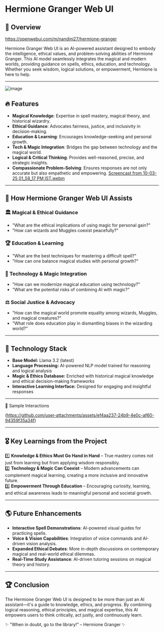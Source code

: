 # Hermione Granger Web UI

## 📌 Overview
https://openwebui.com/m/nandini27/hermione-granger

Hermione Granger Web UI is an AI-powered assistant designed to embody the intelligence, ethical values, and problem-solving abilities of Hermione Granger. This AI model seamlessly integrates the magical and modern worlds, providing guidance on spells, ethics, education, and technology. Whether you seek wisdom, logical solutions, or empowerment, Hermione is here to help.

---
![image](https://github.com/user-attachments/assets/76d91bd7-392f-470f-8ad6-36fb59ca69b6)

## 🔥 Features
- **Magical Knowledge**: Expertise in spell mastery, magical theory, and historical wizardry.
- **Ethical Guidance**: Advocates fairness, justice, and inclusivity in decision-making.
- **Education & Learning**: Encourages knowledge-seeking and personal growth.
- **Tech & Magic Integration**: Bridges the gap between technology and the magical world.
- **Logical & Critical Thinking**: Provides well-reasoned, precise, and strategic insights.
- **Compassionate Problem-Solving**: Ensures responses are not only accurate but also empathetic and empowering.
[Screencast from 10-03-25 01_58_17 PM IST.webm](https://github.com/user-attachments/assets/e74504b8-1a3c-421c-a06e-45bcd143dec1)

---

## 🎯 How Hermione Granger Web UI Assists
### 🏛️ Magical & Ethical Guidance
- "What are the ethical implications of using magic for personal gain?"
- "How can wizards and Muggles coexist peacefully?"

### 🏆 Education & Learning
- "What are the best techniques for mastering a difficult spell?"
- "How can one balance magical studies with personal growth?"

### 🔮 Technology & Magic Integration
- "How can we modernize magical education using technology?"
- "What are the potential risks of combining AI with magic?"

### ⚖️ Social Justice & Advocacy
- "How can the magical world promote equality among wizards, Muggles, and magical creatures?"
- "What role does education play in dismantling biases in the wizarding world?"

---

## 🚀 Technology Stack
- **Base Model:** Llama 3.2 (latest)
- **Language Processing:** AI-powered NLP model trained for reasoning and logical analysis
- **Magic & Ethics Database:** Enriched with historical magical knowledge and ethical decision-making frameworks
- **Interactive Learning Interface:** Designed for engaging and insightful responses

---
📜 Sample Interactions

(https://github.com/user-attachments/assets/ef4aa237-24b9-4e0c-af60-94359f35a34f)



---

## 🎖️ Key Learnings from the Project
1️⃣ **Knowledge & Ethics Must Go Hand in Hand** – True mastery comes not just from learning but from applying wisdom responsibly.  
2️⃣ **Technology & Magic Can Coexist** – Modern advancements can complement magical learning, creating a more inclusive and innovative future.  
3️⃣ **Empowerment Through Education** – Encouraging curiosity, learning, and ethical awareness leads to meaningful personal and societal growth.  

---

## 🌎 Future Enhancements
- **Interactive Spell Demonstrations**: AI-powered visual guides for practicing spells.
- **Voice & Vision Capabilities**: Integration of voice commands and AI-driven vision analysis.
- **Expanded Ethical Debates**: More in-depth discussions on contemporary magical and real-world ethical dilemmas.
- **Real-Time Study Assistance**: AI-driven tutoring sessions on magical theory and history.

---

## 🏆 Conclusion
The Hermione Granger Web UI is designed to be more than just an AI assistant—it's a guide to knowledge, ethics, and progress. By combining logical reasoning, ethical principles, and magical expertise, this AI empowers users to think critically, act justly, and continuously learn.  

✨ "When in doubt, go to the library!" – Hermione Granger ✨
